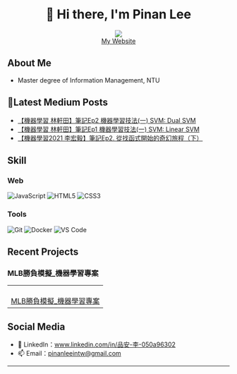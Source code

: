 <div align="center">
  
# 🌟 Hi there, I'm Pinan Lee

<p>
  <a href="mailto:pinanleeintw@gmail.com"><img src="https://img.shields.io/badge/Email-ffffff?style=for-the-badge&logo=gmail&logoColor=black"/></a>
  <br/>
  <a href="https://pinan-blog.vercel.app/">My Website</a>

</p>

</div>

## About Me 

- Master degree of Information Management, NTU

 ## 📝Latest Medium Posts

<!-- BLOG-POST-LIST:START -->
- [【機器學習 林軒田】筆記Ep2 機器學習技法&lpar;一&rpar; SVM: Dual SVM](https://pinanleeintw.medium.com/%E6%A9%9F%E5%99%A8%E5%AD%B8%E7%BF%92-%E6%9E%97%E8%BB%92%E7%94%B0-%E7%AD%86%E8%A8%98ep2-%E6%A9%9F%E5%99%A8%E5%AD%B8%E7%BF%92%E6%8A%80%E6%B3%95-%E4%B8%80-svm-dual-svm-c2ec80475a3c?source=rss-fc3ee530621c------2)
- [【機器學習 林軒田】筆記Ep1 機器學習技法&lpar;一&rpar; SVM: Linear SVM](https://pinanleeintw.medium.com/%E6%9E%97%E8%BB%92%E7%94%B0%E6%A9%9F%E5%99%A8%E5%AD%B8%E7%BF%92%E7%AD%86%E8%A8%98-%E6%A9%9F%E5%99%A8%E5%AD%B8%E7%BF%92%E6%8A%80%E6%B3%95%E4%B8%80-svm-linear-svm-6de14bf7926a?source=rss-fc3ee530621c------2)
- [【機器學習2021 李宏毅】筆記Ep2. 從找函式開始的奇幻旅程（下）](https://pinanleeintw.medium.com/%E6%A9%9F%E5%99%A8%E5%AD%B8%E7%BF%922021-%E6%9D%8E%E5%AE%8F%E6%AF%85-%E7%AD%86%E8%A8%98ep1-%E5%BE%9E%E6%89%BE%E5%87%BD%E5%BC%8F%E9%96%8B%E5%A7%8B%E7%9A%84%E5%A5%87%E5%B9%BB%E6%97%85%E7%A8%8B-%E4%B8%8B-f2170a94a47b?source=rss-fc3ee530621c------2)
<!-- BLOG-POST-LIST:END -->

## Skill

### Web
![JavaScript](https://img.shields.io/badge/JavaScript-F7DF1E?style=for-the-badge&logo=javascript&logoColor=black)
![HTML5](https://img.shields.io/badge/HTML5-E34F26?style=for-the-badge&logo=html5&logoColor=white)
![CSS3](https://img.shields.io/badge/CSS3-1572B6?style=for-the-badge&logo=css3&logoColor=white)

### Tools
![Git](https://img.shields.io/badge/Git-F05032?style=for-the-badge&logo=git&logoColor=white)
![Docker](https://img.shields.io/badge/Docker-2496ED?style=for-the-badge&logo=docker&logoColor=white)
![VS Code](https://img.shields.io/badge/VS_Code-007ACC?style=for-the-badge&logo=visual-studio-code&logoColor=white)

## Recent Projects

### MLB勝負模擬_機器學習專案
<table>
  <tr>
    <td align="center">
      <a href="https://github.com/PinAntw/htMLBprediction-MachineLearnig-NTU">
        <br />MLB勝負模擬_機器學習專案
      </a>
    </td>
  </tr>
</table>

## Social Media

- 💬 LinkedIn：www.linkedin.com/in/品安-李-050a96302
- 📫 Email：pinanleeintw@gmail.com

---

<div align="center">
  

</div>
